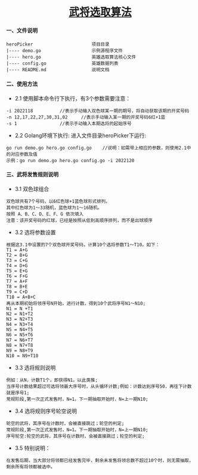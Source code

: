 # <h1 align="center">[武将选取算法](https://github.com/yueqi-jiangxing/heroPicker)</h1>

#### 一、文件说明

    heroPicker                      项目目录
    |---- demo.go                   示例源程序文件
    |---- hero.go                   英雄选取算法核心文件
    |---- config.go                 英雄数据列表
    |---- README.md                 说明文档

#### 二、使用方法

+ 2.1 使用脚本命令行下执行，有3个参数需要注意：
```
-i 2022118			//表示手动输入双色球某一期的期号，将自动获取该期的开奖号码
-n 12,17,22,27,30,31,02		//表示手动输入某一期的开奖号码6红+1蓝
-s 1				//表示手动输入本期选将的起始序号
```

+ 2.2 Golang环境下执行: 进入文件目录heroPicker下运行: 
```
go run demo.go hero.go config.go	//说明：如需带上相应的参数，则使用2.1中的对应参数及值
示例：go run demo.go hero.go config.go -i 2022120
```

#### 三、武将发售规则说明

+ 3.1 双色球组合
```
双色球共有7个号码，以6红色球+1蓝色球形式排列。
其中红色球为1～33随机，蓝色球为1～16随机。
按照 A、B、C、D、E、F、G 依次填入
注意：该开奖号码的红球，已经是按照从低到高顺序排列，而不是出球顺序
```

+ 3.2 选将参数设置
```
根据这3.1中设置的7个双色球开奖号码，计算10个选将参数T1～T10，如下：
T1 = A+G
T2 = B+G
T3 = C+G
T4 = D+G
T5 = E+G
T6 = F+G
T7 = A+F
T8 = B+E
T9 = C+D
T10 = A+B+C
再从本期初始将领序号N开始，进行计数，得到10个武将序号N1～N10;
N1 = N +T1
N2 = N1+T2
N3 = N2+T3
N4 = N3+T4
N5 = N4+T5
N6 = N5+T6
N7 = N6+T7
N8 = N7+T8
N9 = N8+T9
N10 = N9+T10
```

+ 3.3 选将规则说明
```
例如：从N，计数T1个，即获得N1。以此类推;
当序号计数结果超过可选将领最大序号时，从头循环计数;例如：计数达到序号50，再往下计数就是序号1;
常规阶段,第一次正式发售时，N=1。下一期抽取开始时，N=上一期N10;
```

+ 3.4 选将规则序号轮空说明
```
轮空的武将，其序号在计数时，会被直接跳过；轮空的判定;
常规阶段,第一次正式发售时，N=1。下一期抽取开始时，N=上一期N10;
序号轮空:轮空的武将，其序号在计数时，会被直接跳过；轮空的判定;
```

+ 3.5 特别说明：
```
在发售后期，当大部分将领都已经发售完毕，剩余未发售将领总数不超过10个时，则无需抽取，剩余所有将领都被选中。
```

<br>
